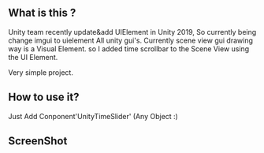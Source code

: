 ## What is this ?

 Unity team recently update&add UIElement in Unity 2019, So currently being change imgui to uielement All unity gui's.
 Currently scene view gui drawing way is a Visual Element. so I added time scrollbar to the Scene View using the UI Element.
 
 Very simple project.
 

## How to use it?

 Just Add Conponent'UnityTimeSlider' (Any Object :)
 
## ScreenShot
